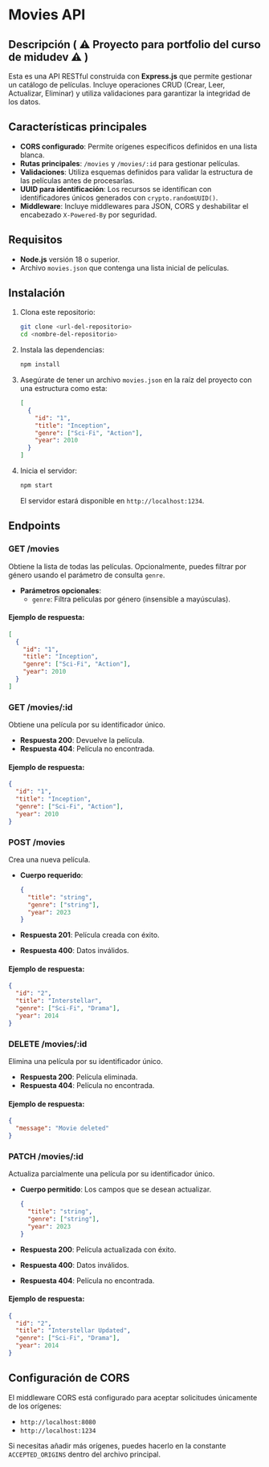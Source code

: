 # Movies API

## Descripción ( ⚠️ Proyecto para portfolio del curso de midudev ⚠️ )
Esta es una API RESTful construida con **Express.js** que permite gestionar un catálogo de películas. Incluye operaciones CRUD (Crear, Leer, Actualizar, Eliminar) y utiliza validaciones para garantizar la integridad de los datos.

## Características principales
- **CORS configurado**: Permite orígenes específicos definidos en una lista blanca.
- **Rutas principales**: `/movies` y `/movies/:id` para gestionar películas.
- **Validaciones**: Utiliza esquemas definidos para validar la estructura de las películas antes de procesarlas.
- **UUID para identificación**: Los recursos se identifican con identificadores únicos generados con `crypto.randomUUID()`.
- **Middleware**: Incluye middlewares para JSON, CORS y deshabilitar el encabezado `X-Powered-By` por seguridad.

## Requisitos
- **Node.js** versión 18 o superior.
- Archivo `movies.json` que contenga una lista inicial de películas.

## Instalación
1. Clona este repositorio:
   ```bash
   git clone <url-del-repositorio>
   cd <nombre-del-repositorio>
   ```

2. Instala las dependencias:
   ```bash
   npm install
   ```

3. Asegúrate de tener un archivo `movies.json` en la raíz del proyecto con una estructura como esta:
   ```json
   [
     {
       "id": "1",
       "title": "Inception",
       "genre": ["Sci-Fi", "Action"],
       "year": 2010
     }
   ]
   ```

4. Inicia el servidor:
   ```bash
   npm start
   ```
   El servidor estará disponible en `http://localhost:1234`.

## Endpoints

### **GET /movies**
Obtiene la lista de todas las películas. 
Opcionalmente, puedes filtrar por género usando el parámetro de consulta `genre`.

- **Parámetros opcionales**:
  - `genre`: Filtra películas por género (insensible a mayúsculas).

#### Ejemplo de respuesta:
```json
[
  {
    "id": "1",
    "title": "Inception",
    "genre": ["Sci-Fi", "Action"],
    "year": 2010
  }
]
```

### **GET /movies/:id**
Obtiene una película por su identificador único.

- **Respuesta 200**: Devuelve la película.
- **Respuesta 404**: Película no encontrada.

#### Ejemplo de respuesta:
```json
{
  "id": "1",
  "title": "Inception",
  "genre": ["Sci-Fi", "Action"],
  "year": 2010
}
```

### **POST /movies**
Crea una nueva película.

- **Cuerpo requerido**:
  ```json
  {
    "title": "string",
    "genre": ["string"],
    "year": 2023
  }
  ```

- **Respuesta 201**: Película creada con éxito.
- **Respuesta 400**: Datos inválidos.

#### Ejemplo de respuesta:
```json
{
  "id": "2",
  "title": "Interstellar",
  "genre": ["Sci-Fi", "Drama"],
  "year": 2014
}
```

### **DELETE /movies/:id**
Elimina una película por su identificador único.

- **Respuesta 200**: Película eliminada.
- **Respuesta 404**: Película no encontrada.

#### Ejemplo de respuesta:
```json
{
  "message": "Movie deleted"
}
```

### **PATCH /movies/:id**
Actualiza parcialmente una película por su identificador único.

- **Cuerpo permitido**: Los campos que se desean actualizar.
  ```json
  {
    "title": "string",
    "genre": ["string"],
    "year": 2023
  }
  ```

- **Respuesta 200**: Película actualizada con éxito.
- **Respuesta 400**: Datos inválidos.
- **Respuesta 404**: Película no encontrada.

#### Ejemplo de respuesta:
```json
{
  "id": "2",
  "title": "Interstellar Updated",
  "genre": ["Sci-Fi", "Drama"],
  "year": 2014
}
```

## Configuración de CORS
El middleware CORS está configurado para aceptar solicitudes únicamente de los orígenes:
- `http://localhost:8080`
- `http://localhost:1234`

Si necesitas añadir más orígenes, puedes hacerlo en la constante `ACCEPTED_ORIGINS` dentro del archivo principal.
